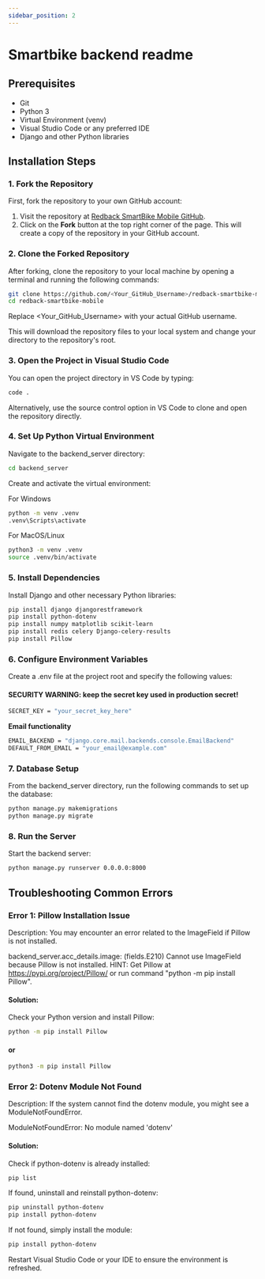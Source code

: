 ```yaml
---
sidebar_position: 2
---
```


# Smartbike backend readme

## Prerequisites
- Git
- Python 3
- Virtual Environment (venv)
- Visual Studio Code or any preferred IDE
- Django and other Python libraries

## Installation Steps

### 1. Fork the Repository
First, fork the repository to your own GitHub account:

1. Visit the repository at [Redback SmartBike Mobile GitHub](https://github.com/Redback-Operations/redback-smartbike-mobile).
2. Click on the **Fork** button at the top right corner of the page. This will create a copy of the repository in your GitHub account.

### 2. Clone the Forked Repository
After forking, clone the repository to your local machine by opening a terminal and running the following commands:

```bash
git clone https://github.com/<Your_GitHub_Username>/redback-smartbike-mobile.git
cd redback-smartbike-mobile
```

Replace <Your_GitHub_Username> with your actual GitHub username.

This will download the repository files to your local system and change your directory to the repository's root.

### 3. Open the Project in Visual Studio Code
You can open the project directory in VS Code by typing:
```bash
code .
```

Alternatively, use the source control option in VS Code to clone and open the repository directly.

### 4. Set Up Python Virtual Environment
Navigate to the backend_server directory:
```bash
cd backend_server
```

Create and activate the virtual environment:

For Windows
```bash
python -m venv .venv
.venv\Scripts\activate
```

For MacOS/Linux
```bash
python3 -m venv .venv
source .venv/bin/activate
```

### 5. Install Dependencies
Install Django and other necessary Python libraries:

```bash
pip install django djangorestframework
pip install python-dotenv
pip install numpy matplotlib scikit-learn
pip install redis celery Django-celery-results
pip install Pillow
```

### 6. Configure Environment Variables
Create a .env file at the project root and specify the following values:
#### SECURITY WARNING: keep the secret key used in production secret!
```bash
SECRET_KEY = "your_secret_key_here"
```

**Email functionality**
```bash
EMAIL_BACKEND = "django.core.mail.backends.console.EmailBackend"
DEFAULT_FROM_EMAIL = "your_email@example.com"
```

### 7. Database Setup
From the backend_server directory, run the following commands to set up the database:
```bash
python manage.py makemigrations
python manage.py migrate
```

### 8. Run the Server
Start the backend server:

```bash
python manage.py runserver 0.0.0.0:8000
```

## Troubleshooting Common Errors

### Error 1: Pillow Installation Issue
Description: You may encounter an error related to the ImageField if Pillow is not installed.

backend_server.acc_details.image: (fields.E210) Cannot use ImageField because Pillow is not installed.
HINT: Get Pillow at https://pypi.org/project/Pillow/ or run command "python -m pip install Pillow".

#### Solution:

Check your Python version and install Pillow:
```bash
python -m pip install Pillow
```
#### or
```bash
python3 -m pip install Pillow
```

### Error 2: Dotenv Module Not Found
Description: If the system cannot find the dotenv module, you might see a ModuleNotFoundError.

ModuleNotFoundError: No module named 'dotenv'

#### Solution:
Check if python-dotenv is already installed:
```bash
pip list
```

If found, uninstall and reinstall python-dotenv:
```bash
pip uninstall python-dotenv
pip install python-dotenv
```
If not found, simply install the module:
```bash
pip install python-dotenv
```

Restart Visual Studio Code or your IDE to ensure the environment is refreshed.

